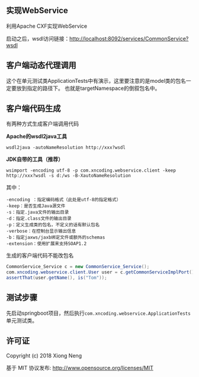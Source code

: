 ## 实现WebService

利用Apache CXF实现WebService

启动之后，wsdl访问链接：<http://localhost:8092/services/CommonService?wsdl>

## 客户端动态代理调用

这个在单元测试类ApplicationTests中有演示，这里要注意的是model类的包名一定要放到指定的路径下。
也就是targetNamespace的倒叙包名中。

## 客户端代码生成

有两种方式生成客户端调用代码

**Apache的wsdl2java工具**

```
wsdl2java -autoNameResolution http://xxx?wsdl
```

**JDK自带的工具（推荐）**

```
wsimport -encoding utf-8 -p com.xncoding.webservice.client -keep http://xxx?wsdl -s d:/ws -B-XautoNameResolution
```

其中：

```
-encoding ：指定编码格式（此处是utf-8的指定格式）
-keep：是否生成Java源文件
-s：指定.java文件的输出目录
-d：指定.class文件的输出目录
-p：定义生成类的包名，不定义的话有默认包名
-verbose：在控制台显示输出信息
-b：指定jaxws/jaxb绑定文件或额外的schemas
-extension：使用扩展来支持SOAP1.2
```

生成的客户端代码不能改包名

``` java
CommonService_Service c = new CommonService_Service();
com.xncoding.webservice.client.User user = c.getCommonServiceImplPort().getUser("Tom");
assertThat(user.getName(), is("Tom"));
```

## 测试步骤

先启动springboot项目，然后执行`com.xncoding.webservice.ApplicationTests`单元测试类。

## 许可证

Copyright (c) 2018 Xiong Neng

基于 MIT 协议发布: <http://www.opensource.org/licenses/MIT>
